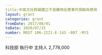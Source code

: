 ```yaml
---
title:中英文社群媒體之不良藥物反應事件探勘與應用
layout: grant
categories: grant
fromDate: 2017/08/01
toDate: 2020/07/31
number: MOST 106-2221-E-143 -007 -MY3
---
```


科技部
執行中
主持人
2,778,000